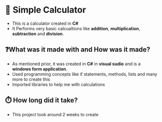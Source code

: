 # 🧮 Simple Calculator
- This is a calculator created in **C#**
- It Performs very basic calcualtions like **addition**, **multiplication**, **subtraction** and **division**.

## ❓What was it made with and How was it made?
- As mentioned prior, it was created in **C#** in **visual sudio** and is a **windows form application**.
- Used programming concepts like if statements, methods, lists and many more to create this
- Imported libraries to help me with calculations

## ⏱️ How long did it take?
- This project took around 2 weeks to create
